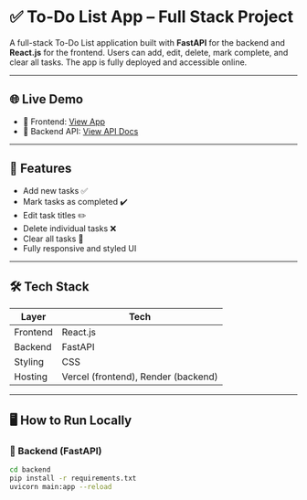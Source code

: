# ✅ To-Do List App – Full Stack Project

A full-stack To-Do List application built with **FastAPI** for the backend and **React.js** for the frontend. Users can add, edit, delete, mark complete, and clear all tasks. The app is fully deployed and accessible online.

---

## 🌐 Live Demo

- 🔗 Frontend: [View App](https://todo-react-frontend-7w3qdtu16-vimals-projects-6d3354bc.vercel.app)
- 🔗 Backend API: [View API Docs](https://todo-api-z2c5.onrender.com/docs)

---

## 🚀 Features

- Add new tasks ✅
- Mark tasks as completed ✔️
- Edit task titles ✏️
- Delete individual tasks ❌
- Clear all tasks 🧹
- Fully responsive and styled UI

---

## 🛠 Tech Stack

| Layer     | Tech         |
|-----------|--------------|
| Frontend  | React.js     |
| Backend   | FastAPI      |
| Styling   | CSS          |
| Hosting   | Vercel (frontend), Render (backend)

---

## 🖥️ How to Run Locally

### 🔧 Backend (FastAPI)
```bash
cd backend
pip install -r requirements.txt
uvicorn main:app --reload
